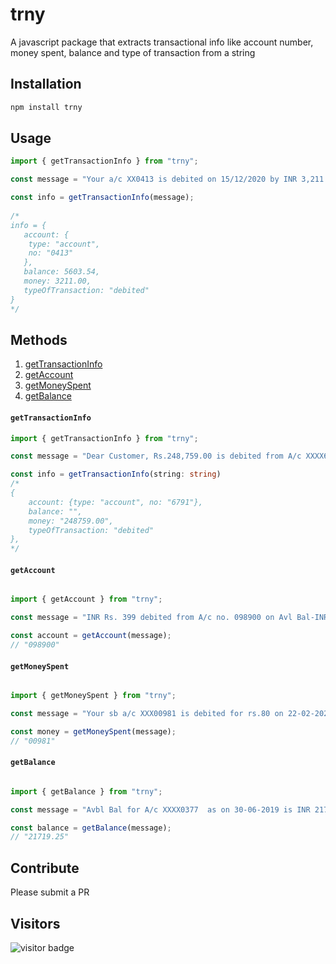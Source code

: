 # trny

A javascript package that extracts transactional info like account number, money spent, balance and type of transaction from a string

## Installation

```bash
npm install trny
```

## Usage

```javascript
import { getTransactionInfo } from "trny";

const message = "Your a/c XX0413 is debited on 15/12/2020 by INR 3,211.00 towards purchase. Avl Bal: INR 5,603.54.";

const info = getTransactionInfo(message);
 
/* 
info = {     
   account: {
    type: "account",
    no: "0413"
   },
   balance: 5603.54,
   money: 3211.00,
   typeOfTransaction: "debited" 
}
*/

```

## Methods

1. [getTransactionInfo](#gettransactioninfo)
2. [getAccount](#getaccount)
3. [getMoneySpent](#getmoneyspent)
4. [getBalance](#getbalance)

#### `getTransactionInfo`

```typescript 
import { getTransactionInfo } from "trny";

const message = "Dear Customer, Rs.248,759.00 is debited from A/c XXXX6791 for BillPay/Credit Card payment via Example Bank NetBanking. Call XXXXXXXX161XXX if txn not done by you";

const info = getTransactionInfo(string: string)
/*
{
    account: {type: "account", no: "6791"},
    balance: "",
    money: "248759.00",
    typeOfTransaction: "debited"
}, 
*/
```

#### `getAccount`

```javascript 

import { getAccount } from "trny";

const message = "INR Rs. 399 debited from A/c no. 098900 on Avl Bal-INR Rs. 57575";

const account = getAccount(message);
// "098900"
```

#### `getMoneySpent`

```javascript

import { getMoneySpent } from "trny";

const message = "Your sb a/c XXX00981 is debited for rs.80 on 22-02-2021 by transfer avl bal rs:6802.04";

const money = getMoneySpent(message);
// "00981"

```

#### `getBalance`

```javascript

import { getBalance } from "trny";

const message = "Avbl Bal for A/c XXXX0377  as on 30-06-2019 is INR 21719.25. Combined Avbl Bal is INR 21719.25. Use Mobile Banking App to track A/c (app.kotak.com)";

const balance = getBalance(message);
// "21719.25"

```

## Contribute

Please submit a PR

## Visitors

![visitor badge](https://visitor-badge.glitch.me/badge?page_id=minimal-scouser.visitor-badge)
